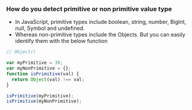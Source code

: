 ### How do you detect primitive or non primitive value type

- In JavaScript, primitive types include boolean, string, number, BigInt, null, Symbol and undefined.
- Whereas non-primitive types include the Objects. But you can easily identify them with the below function

```js
// Object()

var myPrimitive = 30;
var myNonPrimitive = {};
function isPrimitive(val) {
  return Object(val) !== val;
}

isPrimitive(myPrimitive);
isPrimitive(myNonPrimitive);
```
